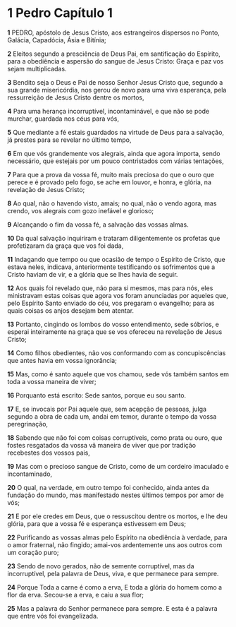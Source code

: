 # 1 Pedro Capítulo 1

**1** 	PEDRO, apóstolo de Jesus Cristo, aos estrangeiros dispersos no Ponto, Galácia, Capadócia, Ásia e Bitínia;

**2** 	Eleitos segundo a presciência de Deus Pai, em santificação do Espírito, para a obediência e aspersão do sangue de Jesus Cristo: Graça e paz vos sejam multiplicadas.

**3** 	Bendito seja o Deus e Pai de nosso Senhor Jesus Cristo que, segundo a sua grande misericórdia, nos gerou de novo para uma viva esperança, pela ressurreição de Jesus Cristo dentre os mortos,

**4** 	Para uma herança incorruptível, incontaminável, e que não se pode murchar, guardada nos céus para vós,

**5** 	Que mediante a fé estais guardados na virtude de Deus para a salvação, já prestes para se revelar no último tempo,

**6** 	Em que vós grandemente vos alegrais, ainda que agora importa, sendo necessário, que estejais por um pouco contristados com várias tentações,

**7** 	Para que a prova da vossa fé, muito mais preciosa do que o ouro que perece e é provado pelo fogo, se ache em louvor, e honra, e glória, na revelação de Jesus Cristo;

**8** 	Ao qual, não o havendo visto, amais; no qual, não o vendo agora, mas crendo, vos alegrais com gozo inefável e glorioso;

**9** 	Alcançando o fim da vossa fé, a salvação das vossas almas.

**10** 	Da qual salvação inquiriram e trataram diligentemente os profetas que profetizaram da graça que vos foi dada,

**11** 	Indagando que tempo ou que ocasião de tempo o Espírito de Cristo, que estava neles, indicava, anteriormente testificando os sofrimentos que a Cristo haviam de vir, e a glória que se lhes havia de seguir.

**12** 	Aos quais foi revelado que, não para si mesmos, mas para nós, eles ministravam estas coisas que agora vos foram anunciadas por aqueles que, pelo Espírito Santo enviado do céu, vos pregaram o evangelho; para as quais coisas os anjos desejam bem atentar.

**13** 	Portanto, cingindo os lombos do vosso entendimento, sede sóbrios, e esperai inteiramente na graça que se vos ofereceu na revelação de Jesus Cristo;

**14** 	Como filhos obedientes, não vos conformando com as concupiscências que antes havia em vossa ignorância;

**15** 	Mas, como é santo aquele que vos chamou, sede vós também santos em toda a vossa maneira de viver;

**16** 	Porquanto está escrito: Sede santos, porque eu sou santo.

**17** 	E, se invocais por Pai aquele que, sem acepção de pessoas, julga segundo a obra de cada um, andai em temor, durante o tempo da vossa peregrinação,

**18** 	Sabendo que não foi com coisas corruptíveis, como prata ou ouro, que fostes resgatados da vossa vã maneira de viver que por tradição recebestes dos vossos pais,

**19** 	Mas com o precioso sangue de Cristo, como de um cordeiro imaculado e incontaminado,

**20** 	O qual, na verdade, em outro tempo foi conhecido, ainda antes da fundação do mundo, mas manifestado nestes últimos tempos por amor de vós;

**21** 	E por ele credes em Deus, que o ressuscitou dentre os mortos, e lhe deu glória, para que a vossa fé e esperança estivessem em Deus;

**22** 	Purificando as vossas almas pelo Espírito na obediência à verdade, para o amor fraternal, não fingido; amai-vos ardentemente uns aos outros com um coração puro;

**23** 	Sendo de novo gerados, não de semente corruptível, mas da incorruptível, pela palavra de Deus, viva, e que permanece para sempre.

**24** 	Porque Toda a carne é como a erva, E toda a glória do homem como a flor da erva. Secou-se a erva, e caiu a sua flor;

**25** 	Mas a palavra do Senhor permanece para sempre. E esta é a palavra que entre vós foi evangelizada.

